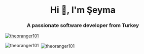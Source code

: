 <h1 align="center">Hi 👋, I'm Şeyma</h1>
<h3 align="center">A passionate software developer from Turkey</h3>

<p align="left"> <a href="https://github.com/ryo-ma/github-profile-trophy"><img src="https://github-profile-trophy.vercel.app/?username=theoranger101" alt="theoranger101" /></a> </p>

<p><img align="left" src="https://github-readme-stats.vercel.app/api/top-langs?username=theoranger101&show_icons=true&locale=en&layout=compact" alt="theoranger101" /></p>

<p>&nbsp;<img align="center" src="https://github-readme-stats.vercel.app/api?username=theoranger101&show_icons=true&locale=en" alt="theoranger101" /></p>

